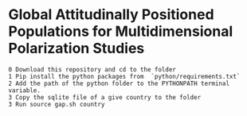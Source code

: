 # Global Attitudinally Positioned Populations for Multidimensional Polarization Studies


 
```
0 Download this repository and cd to the folder
1 Pip install the python packages from  `python/requirements.txt`
2 Add the path of the python folder to the PYTHONPATH terminal variable.
3 Copy the sqlite file of a give country to the folder
3 Run source gap.sh country
```
